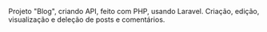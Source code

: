 Projeto "Blog", criando API, feito com PHP, usando Laravel.
Criação, edição, visualização e deleção de posts e comentários.
